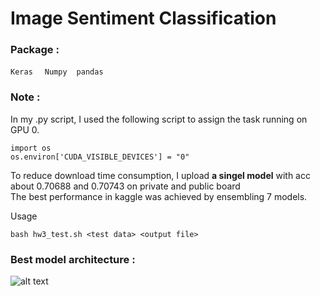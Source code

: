 # Image Sentiment Classification

### Package : 
`Keras` &nbsp; ` Numpy`  &nbsp;` pandas` &nbsp;


### Note :
In my .py script, I used the following script to assign the task running on GPU 0.<br>

```
import os
os.environ['CUDA_VISIBLE_DEVICES'] = "0"
```
To reduce download time consumption, I upload **a singel model** with acc about 0.70688 and 0.70743 on private and public board <br>
The best performance in kaggle was achieved by ensembling 7 models.<br>

Usage<br>

```
bash hw3_test.sh <test data> <output file>
```
### Best model architecture :
![alt text](https://github.com/thtang/ML2017FALL/blob/master/hw3/best_cnn.png)
